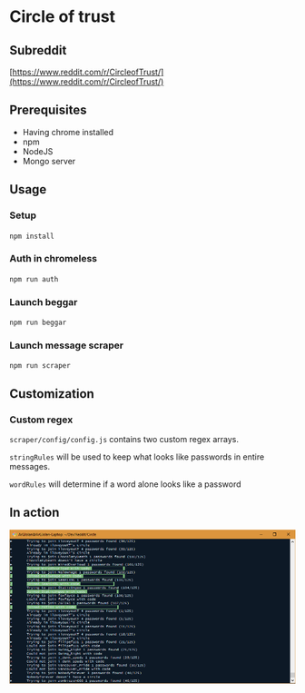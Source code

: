# Circle of trust

## Subreddit

[https://www.reddit.com/r/CircleofTrust/](https://www.reddit.com/r/CircleofTrust/)

## Prerequisites

- Having chrome installed
- npm
- NodeJS
- Mongo server

## Usage

### Setup

`npm install`

### Auth in chromeless

`npm run auth`

### Launch beggar

`npm run beggar`

### Launch message scraper

`npm run scraper`

## Customization

### Custom regex

`scraper/config/config.js` contains two custom regex arrays.

`stringRules` will be used to keep what looks like passwords in entire messages.

`wordRules` will determine if a word alone looks like a password

## In action

![verbose](assets/verbose.png)
